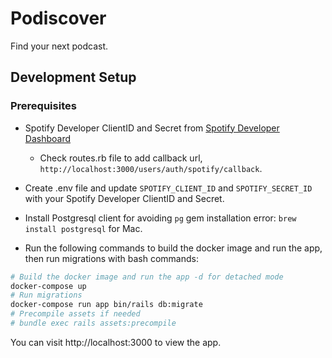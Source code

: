 # Podiscover

Find your next podcast.

## Development Setup

### Prerequisites

- Spotify Developer ClientID and Secret from [Spotify Developer Dashboard](https://developer.spotify.com/dashboard/) 
    - Check routes.rb file to add callback url, `http://localhost:3000/users/auth/spotify/callback`.

- Create .env file and update `SPOTIFY_CLIENT_ID` and `SPOTIFY_SECRET_ID` with your Spotify Developer ClientID and Secret.

- Install Postgresql client for avoiding `pg` gem installation error: `brew install postgresql` for Mac.

- Run the following commands to build the docker image and run the app, then run migrations with bash commands:

```bash
# Build the docker image and run the app -d for detached mode
docker-compose up
# Run migrations
docker-compose run app bin/rails db:migrate
# Precompile assets if needed
# bundle exec rails assets:precompile
```

You can visit http://localhost:3000 to view the app.




